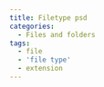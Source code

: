 ```yaml
---
title: Filetype psd
categories:
  - Files and folders
tags:
  - file
  - 'file type'
  - extension
---
```

